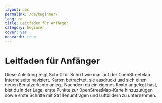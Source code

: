 ```yaml
---
layout: doc
permalink: /de/beginner/
lang: de
title: Leitfaden für Anfänger
category: beginner
cover: yes
nosearch: true
---
```


Leitfaden für Anfänger
======================
Diese Anleitung zeigt Schritt für Schritt wie man auf der OpenStreetMap Internetseite navigiert, Karten betrachtet, sie ausdruckt und sich einen neuen Benutzerkonto anlegt. Nachdem du ein eigenes Konto angelegt hast, bist du in der Lage, erste Punkte zur OpenStreetMap-Karte hinzuzufügen sowie erste Schritte mit Straßenumfragen und Luftbildern zu unternehmen.
